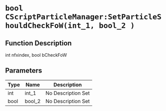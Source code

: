 # `bool CScriptParticleManager:SetParticleShouldCheckFoW(int_1, bool_2 )`
## Function Description
int nfxindex, bool bCheckFoW
## Parameters
Type|Name|Description
--|--|--
int|int_1|No Description Set
bool|bool_2|No Description Set
